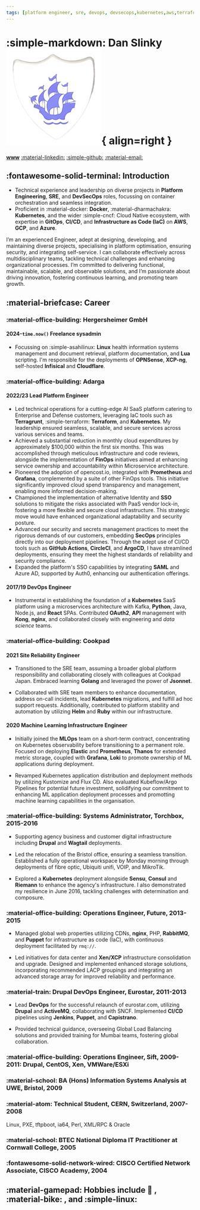 ```yaml
---
tags: [platform engineer, sre, devops, devsecops,kubernetes,aws,terraform]
---
```

# :simple-markdown: Dan Slinky ![](../../favicon.png "Dan Slinky's Blue Peter badge"){ align=right }

[__www__](https://rtfm.danslinky.co.uk/resumes)  [:material-linkedin:](https://linkedin.com/in/danslinky "Visit Dan Slinky's LinkedIn profile")  [:simple-github:](https://github.com/danslinky "Visit Dan Slinky's GitHub profile")  [:material-email:](mailto:sysadmin@danslinky.co.uk "Email Dan Slinky")

## :fontawesome-solid-terminal: Introduction

- Technical experience and leadership on diverse projects in __Platform Engineering__, __SRE__, and __DevSecOps__ roles, focussing on container orchestration and seamless integration.
- Proficient in :material-docker: __Docker__, :material-dharmachakra: __Kubernetes__, and the wider :simple-cncf: Cloud Native ecosystem, with expertise in __GitOps__, __CI/CD__, and __Infrastructure as Code (IaC)__ on __AWS__, __GCP__, and __Azure__.

I’m an experienced Engineer, adept at designing, developing, and maintaining diverse projects, specialising in platform optimisation, ensuring security, and integrating self-service. I can collaborate effectively across multidisciplinary
teams, tackling technical challenges and enhancing organizational processes. I’m committed to delivering functional,
maintainable, scalable, and observable solutions, and I’m passionate about driving innovation, fostering continuous
learning, and promoting team growth.

## :material-briefcase: Career

### :material-office-building: Hergersheimer GmbH

#### 2024-`time.now()` Freelance sysadmin

- Focussing on :simple-asahilinux: __Linux__ health information systems management and document retrieval, platform documentation, and __Lua__ scripting. I'm responsible for the deployments of __OPNSense__, __XCP-ng__, self-hosted __Infisical__ and __Cloudflare__.

### :material-office-building: Adarga

#### 2022/23 Lead Platform Engineer

<!-- In my role as a technical leader within the Platform Engineering and SecOps teams, I spearheaded initiatives that have significantly enhanced operational efficiencies and optimized cloud cost management across a diverse tech stack. -->

- Led technical operations for a cutting-edge AI SaaS platform catering to Enterprise and Defense customers, leveraging IaC tools such as __Terragrunt__, :simple-terraform: __Terraform__, and __Kubernetes__. My leadership ensured seamless, scalable, and secure services across various services and teams.
- Achieved a substantial reduction in monthly cloud expenditures by approximately $100,000 within the first six months. This was accomplished through meticulous infrastructure and code reviews, alongside the implementation of __FinOps__ initiatives aimed at enhancing service ownership and accountability within Microservice architecture.
- Pioneered the adoption of opencost.io, integrated with __Prometheus__ and __Grafana__, complemented by a suite of other FinOps tools. This initiative significantly improved cloud spend transparency and management, enabling more informed decision-making.
- Championed the implementation of alternative Identity and __SSO__ solutions to mitigate the risks associated with PaaS vendor lock-in, fostering a more flexible and secure cloud infrastructure. This strategic move would have enhanced organizational adaptability and security posture.
- Advanced our security and secrets management practices to meet the rigorous demands of our customers, embedding __SecOps__ principles directly into our deployment pipelines. Through the adept use of CI/CD tools such as __GitHub Actions__, __CircleCI__, and __ArgoCD__, I have streamlined deployments, ensuring they meet the highest standards of reliability and security compliance.
- Expanded the platform's SSO capabilities by integrating __SAML__ and Azure AD, supported by Auth0, enhancing our authentication offerings. 

<!-- Additionally, I evaluated the technical feasibility of incorporating Plausible web analytics and played a key role in the adoption of graph database technologies like Tigergraph and Neo4j, further enriching our platform's capabilities. -->

<!-- My strategic approach to cloud cost optimization, deep technical expertise in deploying specialized tools, and proactive stance on avoiding vendor lock-in, coupled with a strong emphasis on security and efficient deployment practices, offer considerable advantages to organizations navigating today's dynamic tech landscape. -->

<!-- - I also oversaw recruitment into the team, conducting interviews, promoting team planning, before transitioning responsibilities to a permanent Engineering Manager and recruitment team. -->

#### 2017/19 DevOps Engineer

- Instrumental in establishing the foundation of a __Kubernetes__ SaaS platform using a microservices architecture with Kafka, __Python__, Java, Node.js, and __React__ SPAs. Contributed __OAuth2__, __API__ management with __Kong__, __nginx__, and collaborated closely with engineering and _data science_ teams.

<!-- - Moreover, I managed onboarding processes utilizing Apple MDM, fleet DM, __osquery__, and Munki, overseeing app packaging and deployment, while also deploying and maintaining the Atlassian stack, including __Jira__, Confluence, and Bamboo. -->

### :material-office-building: Cookpad

#### 2021 Site Reliability Engineer

- Transitioned to the SRE team, assuming a broader global platform responsibility and collaborating closely with colleagues at Cookpad Japan. Embraced learning __Golang__ and leveraged the power of __Jsonnet__.

- Collaborated with SRE team members to enhance documentation, address on-call incidents, lead __Kubernetes__ migrations, and fulfill ad hoc support requests. Additionally, contributed to platform stability and automation by utilizing __Helm__ and __Ruby__ within our infrastructure.

#### 2020 Machine Learning Infrastructure Engineer

- Initially joined the __MLOps__ team on a short-term contract, concentrating on Kubernetes observability before transitioning to a permanent role. Focused on deploying __Elastic__ and __Prometheus__, __Thanos__ for extended metric storage, coupled with __Grafana__, __Loki__ to promote ownership of ML applications during deployment.

- Revamped Kubernetes application distribution and deployment methods by utilizing Kustomize and Flux CD. Also evaluated Kubeflow/Argo Pipelines for potential future investment, solidifying our commitment to enhancing ML application deployment processes and promotting machine learning capabilities in the organisation.

### :material-office-building: Systems Administrator, Torchbox, 2015-2016

- Supporting agency business and customer digital infrastructure including __Drupal__ and __Wagtail__ deployments.

- Led the relocation of the Bristol office, ensuring a seamless transition. Established a fully operational workspace by Monday morning through deployments of fibre optic, Ubiquiti unifi, VOIP, and MikroTik.

- Explored a __Kubernetes__ deployment alongside __Sensu__, __Consul__ and __Riemann__ to enhance the agency's infrastructure. I also demonstrated my resilience in June 2016, tackling challenges with determination and composure.

### :material-office-building:  Operations Engineer, Future, 2013-2015

- Managed global web properties utilizing CDNs, __nginx__, PHP, __RabbitMQ__, and __Puppet__ for infrastructure as code (IaC), with continuous deployment facilitated by `rmq://`.

- Led initiatives for data center and __Xen/XCP__ infrastructure consolidation and upgrade. Designed and implemented enhanced storage solutions, incorporating recommended LACP groupings and integrating an advanced storage array for improved reliability and performance.

### :material-train: Drupal DevOps Engineer, Eurostar, 2011-2013

- Lead __DevOps__ for the successful relaunch of eurostar.com, utilizing __Drupal__ and __ActiveMQ__, collaborating with SNCF. Implemented __CI/CD__ pipelines using __Jenkins__, __Puppet__, and __Capistrano__.

- Provided technical guidance, overseeing Global Load Balancing solutions and provided training for Mumbai teams, fostering global collaboration.

<!-- ### :material-office-building: DevOps Engineer, Capgemini, 2011-2013
- Rackspace, Royal Mail, Burberry, Michael Page, HMRC -->

### :material-office-building: Operations Engineer, Sift, 2009-2011: Drupal, CentOS, Xen, VMWare/ESXi

### :material-school: BA (Hons) Information Systems Analysis at UWE, Bristol, 2009
### :material-atom: Technical Student, CERN, Switzerland, 2007-2008
Linux, PXE, tftpboot, ia64, Perl, XML/RPC & Oracle

### :material-school: BTEC National Diploma IT Practitioner at Cornwall College, 2005
### :fontawesome-solid-network-wired: CISCO Certified Network Associate, CISCO Academy, 2004
## :material-gamepad: Hobbies include :pizza: , :material-bike: , and :simple-linux: 